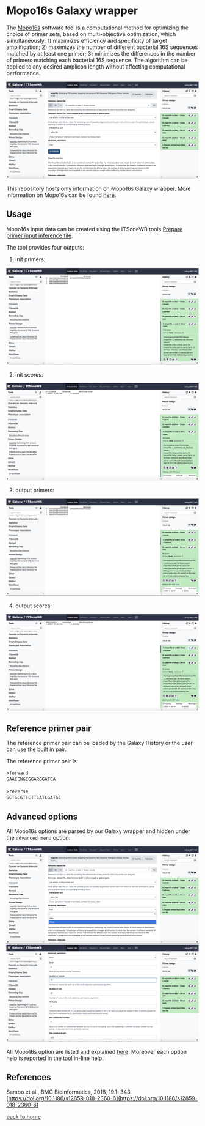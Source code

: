 Mopo16s Galaxy wrapper
======================

The [Mopo16s](https://www.dei.unipd.it/~baruzzog/mopo16S.html) software tool is a computational method for optimizing the choice of primer sets, based on multi-objective optimization, which simultaneously: 1) maximizes efficiency and specificity of target amplification; 2) maximizes the number of different bacterial 16S sequences matched by at least one primer; 3) minimizes the differences in the number of primers matching each bacterial 16S sequence. The algorithm can be applied to any desired amplicon length without affecting computational performance.

![Mopo16s wrapper](https://github.com/ibiom-cnr/itsonewb/raw/master/docs/images/mopo16s/mopo16s_home.png)

This repository hosts only information on Mopo16s Galaxy wrapper. More information on Mopo16s can be found [here](https://www.dei.unipd.it/~baruzzog/mopo16S.html).

Usage
-----

Mopo16s input data can be created using the ITSoneWB tools [Prepare primer input inference file](https://github.com/ibiom-cnr/itsonewb/tree/master/prepare_primer_inference_files_wrapper#prepare-primer-input-inference).

The tool provides four outputs:

1. init primers:

![Mopo16s_output_1](https://github.com/ibiom-cnr/itsonewb/raw/master/docs/images/mopo16s/mopo16s_output_1.png)

2. init scores:

![Mopo16s_output_2](https://github.com/ibiom-cnr/itsonewb/raw/master/docs/images/mopo16s/mopo16s_output_2.png)

3. output primers:

![Mopo16s_output_3](https://github.com/ibiom-cnr/itsonewb/raw/master/docs/images/mopo16s/mopo16s_output_3.png)

4. output scores:

![Mopo16s_output_4](https://github.com/ibiom-cnr/itsonewb/raw/master/docs/images/mopo16s/mopo16s_output_4.png)

Reference primer pair
---------------------

The reference primer pair can be loaded by the Galaxy History or the user can use the built in pair.

The reference primer pair is:

```
>forward
GAACCWGCGGARGGATCA

>reverse
GCTGCGTTCTTCATCGATGC
```

Advanced options
----------------

All Mopo16s options are parsed by our Galaxy wrapper and hidden under the ``advanced menu`` option:

![Mopo16s_advanced_options_1](https://github.com/ibiom-cnr/itsonewb/raw/master/docs/images/mopo16s/mopo16s_advanced_options_1.png)
![Mopo16s_advanced_options_2](https://github.com/ibiom-cnr/itsonewb/raw/master/docs/images/mopo16s/mopo16s_advanced_options_2.png)

All Mopo16s option are listed and explained [here](https://www.dei.unipd.it/~baruzzog/mopo16S.html#Usag). Moreover each option help is reported in the tool in-line help.

References
----------

Sambo et al., BMC Bioinformatics, 2018, 19.1: 343. [https://doi.org/10.1186/s12859-018-2360-6](https://doi.org/10.1186/s12859-018-2360-6)

[back to home](https://github.com/ibiom-cnr/itsonewb/tree/master/README.md)
